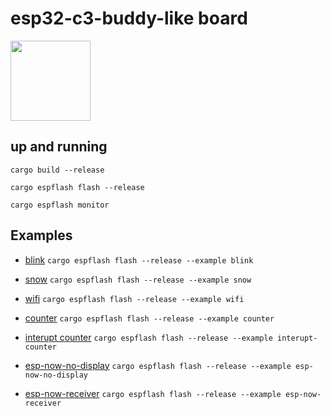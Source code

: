 # esp32-c3-buddy-like board

<img src="https://github.com/user-attachments/assets/1ce4e032-0fc8-434c-8a3f-b22e013efab5" height="128">

## up and running

`cargo build --release`

`cargo espflash flash --release`

`cargo espflash monitor`

## Examples

- [blink](examples/blink.rs)
  `cargo espflash flash --release --example blink`

- [snow](examples/snow.rs)
  `cargo espflash flash --release --example snow`

- [wifi](examples/wifi.rs)
  `cargo espflash flash --release --example wifi`

- [counter](examples/counter.rs)
  `cargo espflash flash --release --example counter`

- [interupt counter](examples/interupt-counter.rs)
  `cargo espflash flash --release --example interupt-counter`

- [esp-now-no-display](examples/esp-now-no-display.rs)
  `cargo espflash flash --release --example esp-now-no-display`

- [esp-now-receiver](examples/esp-now-receiver.rs)
  `cargo espflash flash --release --example esp-now-receiver`
